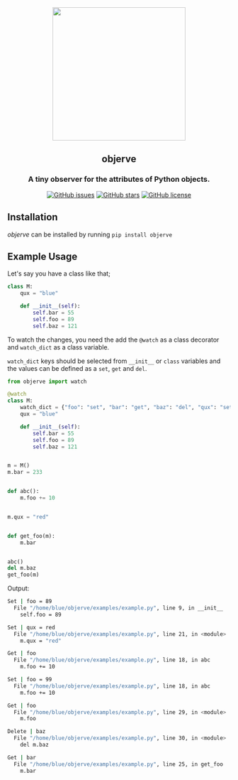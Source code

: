 <div align="center">
  <img src="https://github.com/furkanonder/objerve/blob/main/assets/logo/objerve.png" width=300px />
  <h2>objerve</h2>
  <h3>A tiny observer for the attributes of Python objects.</h3>
  <a href="https://github.com/furkanonder/objerve/issues"><img alt="GitHub issues" src="https://img.shields.io/github/issues/furkanonder/objerve"></a>
  <a href="https://github.com/furkanonder/objerve/stargazers"><img alt="GitHub stars" src="https://img.shields.io/github/stars/furkanonder/objerve"></a>
  <a href="https://github.com/furkanonder/objerve/blob/main/LICENSE"><img alt="GitHub license" src="https://img.shields.io/github/license/furkanonder/objerve"></a>
</div>

## Installation
_objerve_ can be installed by running `pip install objerve`

## Example Usage

Let's say you have a class like that;

```python
class M:
    qux = "blue"

    def __init__(self):
        self.bar = 55
        self.foo = 89
        self.baz = 121
```

To watch the changes, you need the add the ```@watch```  as a class decorator and ```watch_dict``` as a class variable.

```watch_dict``` keys should be selected from ```__init__``` or ```class``` variables and the values can be defined as a ```set```, ```get``` and ```del```.

```python
from objerve import watch

@watch
class M:
    watch_dict = {"foo": "set", "bar": "get", "baz": "del", "qux": "set"}
    qux = "blue"

    def __init__(self):
        self.bar = 55
        self.foo = 89
        self.baz = 121


m = M()
m.bar = 233


def abc():
    m.foo += 10


m.qux = "red"


def get_foo(m):
    m.bar


abc()
del m.baz
get_foo(m)
```
Output:
```sh
Set | foo = 89
  File "/home/blue/objerve/examples/example.py", line 9, in __init__
    self.foo = 89

Set | qux = red
  File "/home/blue/objerve/examples/example.py", line 21, in <module>
    m.qux = "red"

Get | foo
  File "/home/blue/objerve/examples/example.py", line 18, in abc
    m.foo += 10

Set | foo = 99
  File "/home/blue/objerve/examples/example.py", line 18, in abc
    m.foo += 10

Get | foo
  File "/home/blue/objerve/examples/example.py", line 29, in <module>
    m.foo

Delete | baz
  File "/home/blue/objerve/examples/example.py", line 30, in <module>
    del m.baz

Get | bar
  File "/home/blue/objerve/examples/example.py", line 25, in get_foo
    m.bar
```

